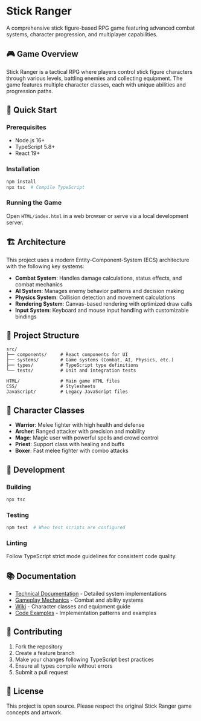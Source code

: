 # Stick Ranger

A comprehensive stick figure-based RPG game featuring advanced combat systems, character progression, and multiplayer capabilities.

## 🎮 Game Overview

Stick Ranger is a tactical RPG where players control stick figure characters through various levels, battling enemies and collecting equipment. The game features multiple character classes, each with unique abilities and progression paths.

## 🚀 Quick Start

### Prerequisites
- Node.js 16+ 
- TypeScript 5.8+
- React 19+

### Installation
```bash
npm install
npx tsc  # Compile TypeScript
```

### Running the Game
Open `HTML/index.html` in a web browser or serve via a local development server.

## 🏗️ Architecture

This project uses a modern Entity-Component-System (ECS) architecture with the following key systems:

- **Combat System**: Handles damage calculations, status effects, and combat mechanics
- **AI System**: Manages enemy behavior patterns and decision making  
- **Physics System**: Collision detection and movement calculations
- **Rendering System**: Canvas-based rendering with optimized draw calls
- **Input System**: Keyboard and mouse input handling with customizable bindings

## 📁 Project Structure

```
src/
├── components/     # React components for UI
├── systems/        # Game systems (Combat, AI, Physics, etc.)
├── types/          # TypeScript type definitions
└── tests/          # Unit and integration tests

HTML/               # Main game HTML files
CSS/                # Stylesheets
JavaScript/         # Legacy JavaScript files
```

## 🎯 Character Classes

- **Warrior**: Melee fighter with high health and defense
- **Archer**: Ranged attacker with precision and mobility  
- **Mage**: Magic user with powerful spells and crowd control
- **Priest**: Support class with healing and buffs
- **Boxer**: Fast melee fighter with combo attacks

## 🔧 Development

### Building
```bash
npx tsc
```

### Testing
```bash
npm test  # When test scripts are configured
```

### Linting
Follow TypeScript strict mode guidelines for consistent code quality.

## 📚 Documentation

- [Technical Documentation](TECHNICAL_DOCUMENTATION.md) - Detailed system implementations
- [Gameplay Mechanics](GAMEPLAY_MECHANICS.md) - Combat and ability systems
- [Wiki](WIKI.md) - Character classes and equipment guide
- [Code Examples](CODE_EXAMPLES.md) - Implementation patterns and examples

## 🤝 Contributing

1. Fork the repository
2. Create a feature branch
3. Make your changes following TypeScript best practices
4. Ensure all types compile without errors
5. Submit a pull request

## 📄 License

This project is open source. Please respect the original Stick Ranger game concepts and artwork.
